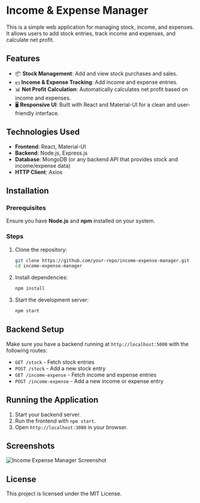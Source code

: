 # Income & Expense Manager

This is a simple web application for managing stock, income, and expenses. It allows users to add stock entries, track income and expenses, and calculate net profit.

## Features
- 📦 **Stock Management**: Add and view stock purchases and sales.
- 💵 **Income & Expense Tracking**: Add income and expense entries.
- 📊 **Net Profit Calculation**: Automatically calculates net profit based on income and expenses.
- 🖥 **Responsive UI**: Built with React and Material-UI for a clean and user-friendly interface.

## Technologies Used
- **Frontend**: React, Material-UI
- **Backend**: Node.js, Express.js
- **Database**: MongoDB (or any backend API that provides stock and income/expense data)
- **HTTP Client**: Axios

## Installation
### Prerequisites
Ensure you have **Node.js** and **npm** installed on your system.

### Steps
1. Clone the repository:
   ```sh
   git clone https://github.com/your-repo/income-expense-manager.git
   cd income-expense-manager
   ```
2. Install dependencies:
   ```sh
   npm install
   ```
3. Start the development server:
   ```sh
   npm start
   ```

## Backend Setup
Make sure you have a backend running at `http://localhost:5000` with the following routes:
- `GET /stock` - Fetch stock entries
- `POST /stock` - Add a new stock entry
- `GET /income-expense` - Fetch income and expense entries
- `POST /income-expense` - Add a new income or expense entry

## Running the Application
1. Start your backend server.
2. Run the frontend with `npm start`.
3. Open `http://localhost:3000` in your browser.

## Screenshots
![Income Expense Manager Screenshot](https://github.com/user-attachments/assets/427ba923-0d57-40fe-9a60-5a2e11f81b32)

## License
This project is licensed under the MIT License.

